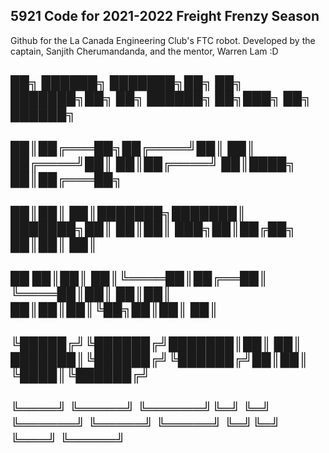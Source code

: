 ## 5921 Code for 2021-2022 Freight Frenzy Season

Github for the La Canada Engineering Club's FTC robot. Developed by the captain, Sanjith Cherumandanda, and the mentor, Warren Lam :D 

##      ██╗ ██████╗ ███████╗██╗  ██╗    ███████╗██╗   ██╗ ██████╗ ██╗███╗   ██╗ ██████╗ 
##      ██║██╔═══██╗██╔════╝██║  ██║    ██╔════╝██║   ██║██╔════╝ ██║████╗  ██║██╔═══██╗
##      ██║██║   ██║███████╗███████║    ███████╗██║   ██║██║  ███╗██║██╔██╗ ██║██║   ██║
## ██   ██║██║   ██║╚════██║██╔══██║    ╚════██║██║   ██║██║   ██║██║██║╚██╗██║██║   ██║
## ╚█████╔╝╚██████╔╝███████║██║  ██║    ███████║╚██████╔╝╚██████╔╝██║██║ ╚████║╚██████╔╝
##  ╚════╝  ╚═════╝ ╚══════╝╚═╝  ╚═╝    ╚══════╝ ╚═════╝  ╚═════╝ ╚═╝╚═╝  ╚═══╝ ╚═════╝ 
                                                                                     

